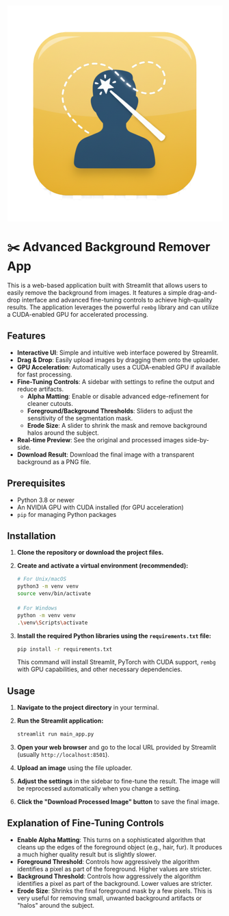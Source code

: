 
<img src="Icon2.png" alt="description" style="height: 20%; display: block; margin: 0 auto;" />



# ✂️ Advanced Background Remover App

This is a web-based application built with Streamlit that allows users to easily remove the background from images. It features a simple drag-and-drop interface and advanced fine-tuning controls to achieve high-quality results. The application leverages the powerful `rembg` library and can utilize a CUDA-enabled GPU for accelerated processing.

## Features

-   **Interactive UI**: Simple and intuitive web interface powered by Streamlit.
-   **Drag & Drop**: Easily upload images by dragging them onto the uploader.
-   **GPU Acceleration**: Automatically uses a CUDA-enabled GPU if available for fast processing.
-   **Fine-Tuning Controls**: A sidebar with settings to refine the output and reduce artifacts.
    -   **Alpha Matting**: Enable or disable advanced edge-refinement for cleaner cutouts.
    -   **Foreground/Background Thresholds**: Sliders to adjust the sensitivity of the segmentation mask.
    -   **Erode Size**: A slider to shrink the mask and remove background halos around the subject.
-   **Real-time Preview**: See the original and processed images side-by-side.
-   **Download Result**: Download the final image with a transparent background as a PNG file.

## Prerequisites

-   Python 3.8 or newer
-   An NVIDIA GPU with CUDA installed (for GPU acceleration)
-   `pip` for managing Python packages

## Installation

1.  **Clone the repository or download the project files.**

2.  **Create and activate a virtual environment (recommended):**
    ```bash
    # For Unix/macOS
    python3 -m venv venv
    source venv/bin/activate

    # For Windows
    python -m venv venv
    .\venv\Scripts\activate
    ```

3.  **Install the required Python libraries using the `requirements.txt` file:**
    ```bash
    pip install -r requirements.txt
    ```
    This command will install Streamlit, PyTorch with CUDA support, `rembg` with GPU capabilities, and other necessary dependencies.

## Usage

1.  **Navigate to the project directory** in your terminal.

2.  **Run the Streamlit application:**
    ```bash
    streamlit run main_app.py
    ```

3.  **Open your web browser** and go to the local URL provided by Streamlit (usually `http://localhost:8501`).

4.  **Upload an image** using the file uploader.

5.  **Adjust the settings** in the sidebar to fine-tune the result. The image will be reprocessed automatically when you change a setting.

6.  **Click the "Download Processed Image" button** to save the final image.

## Explanation of Fine-Tuning Controls

-   **Enable Alpha Matting**: This turns on a sophisticated algorithm that cleans up the edges of the foreground object (e.g., hair, fur). It produces a much higher quality result but is slightly slower.
-   **Foreground Threshold**: Controls how aggressively the algorithm identifies a pixel as part of the foreground. Higher values are stricter.
-   **Background Threshold**: Controls how aggressively the algorithm identifies a pixel as part of the background. Lower values are stricter.
-   **Erode Size**: Shrinks the final foreground mask by a few pixels. This is very useful for removing small, unwanted background artifacts or "halos" around the subject.
